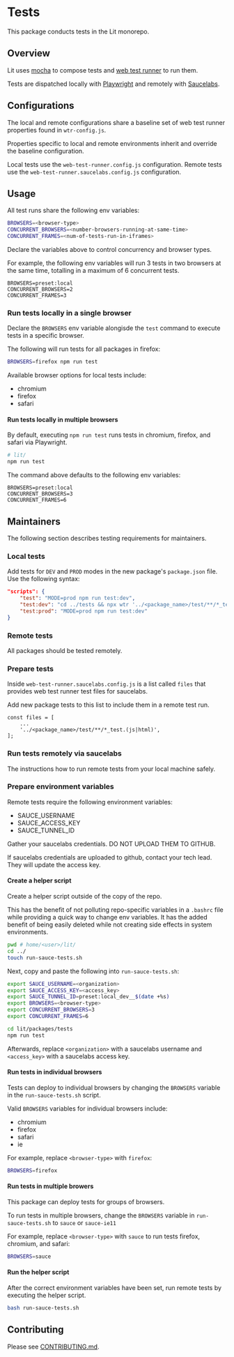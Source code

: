 # Tests

This package conducts tests in the Lit monorepo.

## Overview

Lit uses [mocha](https://mochajs.org/) to compose tests and [web test runner](https://modern-web.dev/docs/test-runner/) to run them.

Tests are dispatched locally with [Playwright](https://playwright.dev/)
and remotely with [Saucelabs](https://saucelabs.com/).

## Configurations

The local and remote configurations share a baseline set
of web test runner properties found in `wtr-config.js`.

Properties specific to local and remote environments inherit and override the baseline
configuration.

Local tests use the `web-test-runner.config.js` configuration. Remote tests use
the `web-test-runner.saucelabs.config.js` configuration.

## Usage

All test runs share the following env variables:

```bash
BROWSERS=<browser-type>
CONCURRENT_BROWSERS=<number-browsers-running-at-same-time>
CONCURRENT_FRAMES=<num-of-tests-run-in-iframes>
```

Declare the variables above to control concurrency and browser types.

For example, the following env variables will run 3 tests in two browsers at the
same time, totalling in a maximum of 6 concurrent tests.

```
BROWSERS=preset:local
CONCURRENT_BROWSERS=2
CONCURRENT_FRAMES=3
```

### Run tests locally in a single browser

Declare the `BROWSERS` env variable alongisde the `test` command to
execute tests in a specific browser.

The following will run tests for all packages in firefox:

```bash
BROWSERS=firefox npm run test
```

Available browser options for local tests include:

- chromium
- firefox
- safari

#### Run tests locally in multiple browsers

By default, executing `npm run test` runs tests in chromium, firefox, and safari
via Playwright.

```bash
# lit/
npm run test
```

The command above defaults to the following env variables:

```
BROWSERS=preset:local
CONCURRENT_BROWSERS=3
CONCURRENT_FRAMES=6
```

## Maintainers

The following section describes testing requirements for maintainers.

### Local tests

Add tests for `DEV` and `PROD` modes in the new package's `package.json` file.
Use the following syntax:

```JSON
"scripts": {
    "test": "MODE=prod npm run test:dev",
    "test:dev": "cd ../tests && npx wtr '../<package_name>/test/**/*_test.(js|html)'",
    "test:prod": "MODE=prod npm run test:dev"
}
```

### Remote tests

All packages should be tested remotely.

### Prepare tests

Inside `web-test-runner.saucelabs.config.js` is a list called `files` that provides
web test runner test files for saucelabs.

Add new package tests to this list to include them in a remote test run.

```TS
const files = [
    ...
    '../<package_name>/test/**/*_test.(js|html)',
];
```

### Run tests remotely via saucelabs

The instructions how to run remote tests from your local machine safely.

### Prepare environment variables

Remote tests require the following environment variables:

- SAUCE_USERNAME
- SAUCE_ACCESS_KEY
- SAUCE_TUNNEL_ID

Gather your saucelabs credentials. DO NOT UPLOAD THEM TO GITHUB.

If saucelabs credentials are uploaded to github, contact your tech lead.
They will update the access key.

#### Create a helper script

Create a helper script outside of the copy of the repo.

This has the benefit of not polluting repo-specific variables in a
`.bashrc` file while providing a quick way to change env variables.
It has the added benefit of being easily deleted
while not creating side effects in system environments.

```bash
pwd # home/<user>/lit/
cd ../
touch run-sauce-tests.sh
```

Next, copy and paste the following into `run-sauce-tests.sh`:

```bash
export SAUCE_USERNAME=<organization>
export SAUCE_ACCESS_KEY=<access_key>
export SAUCE_TUNNEL_ID=preset:local_dev__$(date +%s)
export BROWSERS=<browser-type>
export CONCURRENT_BROWSERS=3
export CONCURRENT_FRAMES=6

cd lit/packages/tests
npm run test
```

Afterwards, replace `<organization>` with a saucelabs username and
`<access_key>` with a saucelabs access key.

#### Run tests in individual browsers

Tests can deploy to individual browsers by changing the `BROWSERS`
variable in the `run-sauce-tests.sh` script.

Valid `BROWSERS` variables for individual browsers include:

- chromium
- firefox
- safari
- ie

For example, replace `<browser-type>` with `firefox`:

```bash
BROWSERS=firefox
```

#### Run tests in multiple browers

This package can deploy tests for groups of browsers.

To run tests in multiple browsers, change the `BROWSERS` variable in
`run-sauce-tests.sh` to `sauce` or `sauce-ie11`

For example, replace `<browser-type>` with `sauce` to run tests firefox, chromium, and safari:

```bash
BROWSERS=sauce
```

#### Run the helper script

After the correct environment variables have been set, run remote
tests by executing the helper script.

```bash
bash run-sauce-tests.sh
```

## Contributing

Please see [CONTRIBUTING.md](../../CONTRIBUTING.md).
